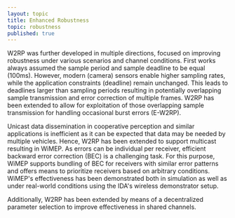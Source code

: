 ```yaml
---
layout: topic
title: Enhanced Robustness
topic: robustness
published: true
---
```


W2RP was further developed in multiple directions, focused on improving robustness under various scenarios and channel conditions.
First works always assumed the sample period and sample deadline to be equal (100ms).
However, modern (camera) sensors enable higher sampling rates, while the application constraints (deadline) remain unchanged.
This leads to deadlines larger than sampling periods resulting in potentially overlapping sample transmission and error correction of multiple frames. 
W2RP has been extended to allow for exploitation of those overlapping sample transmission for handling occasional burst errors (E-W2RP).

Unicast data dissemination in cooperative perception and similar applications is inefficient as it can be expected that data may be needed by multiple vehicles.
Hence, W2RP has been extended to support multicast resulting in WiMEP.
As errors can be individual per receiver, efficient backward error correction (BEC) is a challenging task.
For this purpose, WiMEP supports bundling of BEC for receivers with similar error patterns and offers means to prioritize receivers based on arbitrary conditions.
WiMEP's effectiveness has been demonstrated both in simulation as well as under real-world conditions using the IDA's wireless demonstrator setup.

Additionally, W2RP has been extended by means of a decentralized parameter selection to improve effectiveness in shared channels.

<!-- Finally, an analysis of camera data from in-vehicle and infrastructure sensors (cameras) and perception pipelines gave valuable insights into what parts of data are actually required to be exchanged for cooperative perception purposes:
Efficient in-vehicle perception is often performed on Regions of Interest (RoIs), smaller parts of an image that hold information that is of particular importance for autonomous driving (AD) applications.
Hence, if in-vehicle data is shared with other nodes (vehicles, remote operator, ...) it should be sufficient to share such RoIs in full resolution while scaling down fidelity of less important parts of the sample.
For static infrastructure-mounted (camera) sensors it become apparent, that typically only parts of an frame change, as typically on a selection of traffic participants is actually moving.
Therefore, only transmitting incremental updates would suffice for giving receivers a complete picture of their surroundings.
Both mechanisms can significantly decrease the size of samples exchanged wirelessly.
W2RP (and its extensions) have been extended to support the reliable exchange of such data, despite their dynamic data profiles that has not been supported by the underlying DDS/RTPS middleware.
Experimental evaluations validated the assumed advantages and showed improved robustness to higher error rates. -->